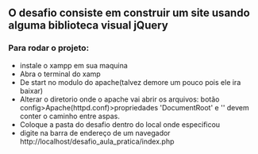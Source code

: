 ## O desafio consiste em construir um site usando alguma biblioteca visual jQuery



### Para rodar o projeto: 

- instale o xampp em sua maquina
- Abra o terminal do xamp
- De start no modulo do apache(talvez demore um pouco pois ele ira baixar)
- Alterar o diretorio onde o apache vai abrir os arquivos: botão config>Apache(httpd.conf)>propriedades 'DocumentRoot' e '<Directory>' devem conter o caminho entre aspas.
- Coloque a pasta do desafio dentro do local onde especificou
- digite na barra de endereço de um navegador http://localhost/desafio_aula_pratica/index.php
